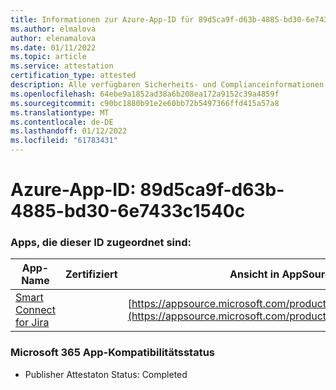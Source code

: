 ```yaml
---
title: Informationen zur Azure-App-ID für 89d5ca9f-d63b-4885-bd30-6e7433c1540c
ms.author: elmalova
author: elenamalova
ms.date: 01/11/2022
ms.topic: article
ms.service: attestation
certification_type: attested
description: Alle verfügbaren Sicherheits- und Complianceinformationen für 89d5ca9f-d63b-4885-bd30-6e7433c1540c.
ms.openlocfilehash: 64ebe9a1852ad38a6b208ea172a9152c39a4859f
ms.sourcegitcommit: c90bc1880b91e2e60bb72b5497366ffd415a57a8
ms.translationtype: MT
ms.contentlocale: de-DE
ms.lasthandoff: 01/12/2022
ms.locfileid: "61783431"
---
```

# <a name="azure-app-id-89d5ca9f-d63b-4885-bd30-6e7433c1540c"></a>Azure-App-ID: 89d5ca9f-d63b-4885-bd30-6e7433c1540c


### <a name="apps-associated-with-this-id"></a>Apps, die dieser ID zugeordnet sind:
| **App-Name** | **Zertifiziert** | **Ansicht in AppSource** |
|--------------|---------------|-----------------------|
| [Smart Connect for Jira](https://docs.microsoft.com/microsoft-365-app-certification/forward/WA200002055) |  | [https://appsource.microsoft.com/product/office/WA200002055](https://appsource.microsoft.com/product/office/WA200002055) |

### <a name="microsoft-365-app-compliance-status"></a>Microsoft 365 App-Kompatibilitätsstatus
- Publisher Attestaton Status: Completed
